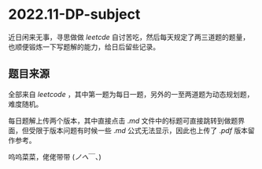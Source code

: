 # 2022.11-DP-subject
近日闲来无事，寻思做做 $leetcde$ 自讨苦吃，然后每天规定了两三道题的题量，也顺便锻炼一下写题解的能力，给日后留些记录。

## 题目来源

全部来自 $leetcode$ ，其中第一题为每日一题，另外的一至两道题为动态规划题，难度随机。

每日题解上传两个版本，其中直接点击 $.md$ 文件中的标题可直接跳转到做题界面，但受限于版本问题有时候一些 $.md$ 公式无法显示，因此也上传了 $.pdf$ 版本留作参考。

呜呜菜菜，佬佬带带 $(ノへ￣、)$
